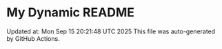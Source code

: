 # My Dynamic README
Updated at: Mon Sep 15 20:21:48 UTC 2025
This file was auto-generated by GitHub Actions.
